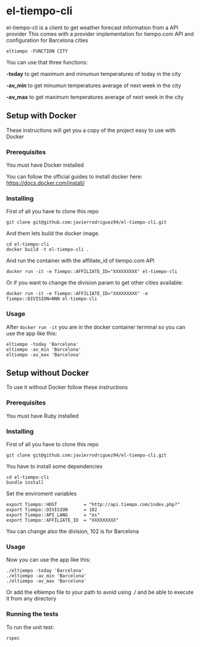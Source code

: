 # el-tiempo-cli

el-tiempo-cli is a client to get weather forecast information from a API provider
This comes with a provider implementation for tiempo.com API and configuration for Barcelona cities

```eltiempo -FUNCTION CITY```

You can use that three functions:

  **-today** to get maximum and minumun temperatures of today in the city

  **-av_min** to get minumun temperatures average of next week in the city

  **-av_max** to get maximum temperatures average of next week in the city


## Setup with Docker

These instructions will get you a copy of the project easy to use with Docker

### Prerequisites

You must have Docker installed

You can follow the official guides to install docker here: https://docs.docker.com/install/

### Installing

First of all you have to clone this repo

```
git clone git@github.com:javierrodriguez94/el-tiempo-cli.git
```

And them lets build the docker image.

```
cd el-tiempo-cli
docker build -t el-tiempo-cli .
```

And run the container with the affiliate_id of tiempo.com API

```
docker run -it -e Tiempo::AFFILIATE_ID="XXXXXXXXX" el-tiempo-cli
```

Or if you want to change the division param to get other cities available:

```
docker run -it -e Tiempo::AFFILIATE_ID="XXXXXXXXX" -e Tiempo::DIVISION=NNN el-tiempo-cli
```

### Usage

After ```docker run -it```  you are in the docker container terminal so you can use the app like this:

```
eltiempo -today 'Barcelona'
eltiempo -av_min 'Barcelona'
eltiempo -av_max 'Barcelona'
```


## Setup without Docker

To use it without Docker follow these instructions


### Prerequisites

You must have Ruby installed


### Installing

First of all you have to clone this repo

```
git clone git@github.com:javierrodriguez94/el-tiempo-cli.git
```
You have to install some dependencies

```
cd el-tiempo-cli
bundle install
```

Set the enviroment variables

```
export Tiempo::HOST          = "http://api.tiempo.com/index.php?"
export Tiempo::DIVISION      = 102
export Tiempo::API_LANG      = "es"
export Tiempo::AFFILIATE_ID  = "XXXXXXXXX"
```
You can change also the division, 102 is for Barcelona


### Usage

Now you can use the app like this:

```
./eltiempo -today 'Barcelona'
./eltiempo -av_min 'Barcelona'
./eltiempo -av_max 'Barcelona'
```
 
Or add the eltiempo file to your path to avoid using ./ and be able to execute it from any directory

### Running the tests

To run the unit test:

```
rspec
```
